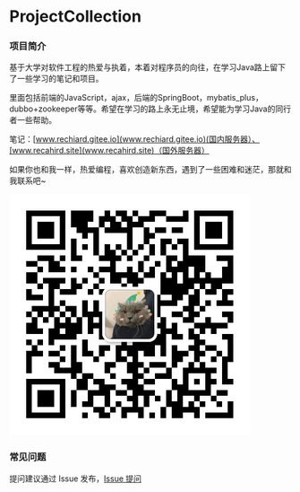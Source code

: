 # ProjectCollection

### 项目简介

基于大学对软件工程的热爱与执着，本着对程序员的向往，在学习Java路上留下了一些学习的笔记和项目。

里面包括前端的JavaScript，ajax，后端的SpringBoot，mybatis_plus，dubbo+zookeeper等等。希望在学习的路上永无止境，希望能为学习Java的同行者一些帮助。

笔记：[www.rechiard.gitee.io](www.rechiard.gitee.io)(国内服务器）、[www.recahird.site](www.recahird.site)（国外服务器）



如果你也和我一样，热爱编程，喜欢创造新东西，遇到了一些困难和迷茫，那就和我联系吧~

![image-20210418115823872](image-20210418115823872.png)

### 常见问题

提问建议通过 Issue 发布，[Issue 提问](https://gitee.com/Recahird/ProjectCollection/issues/new)

